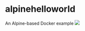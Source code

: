 # alpinehelloworld
An Alpine-based Docker example
<a href='http://192.168.99.10:8080/job/deployment/'><img src='http://192.168.99.10:8080/buildStatus/icon?job=deployment'></a>

